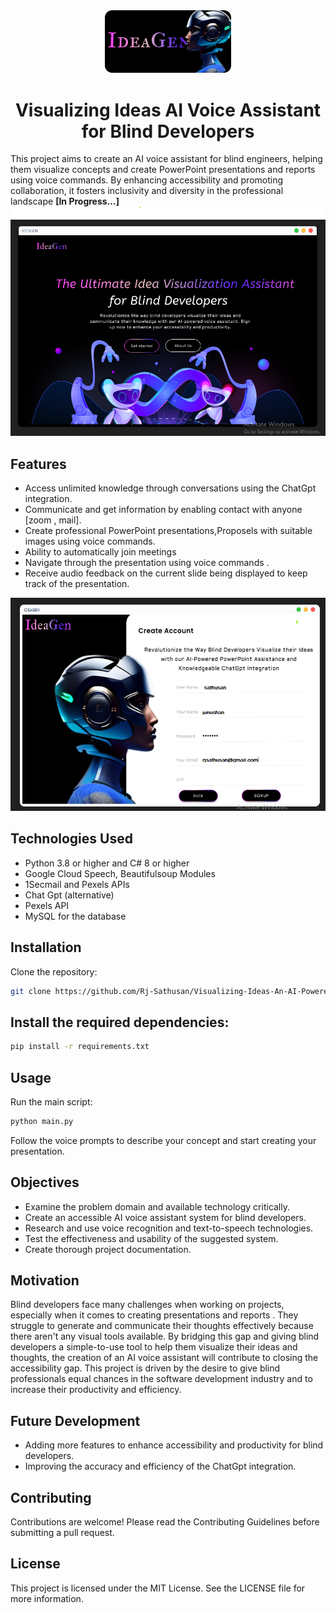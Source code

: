 <div align="center">
    <img src="Resources/img1.png" alt="Project Banner" width="40%">
</div>
  
 <div align="center">
<h1> 
Visualizing Ideas AI Voice Assistant for Blind Developers </h1>

</div> 
This project aims to create an AI voice assistant for blind engineers, helping them visualize concepts and create PowerPoint presentations and reports using voice commands. By enhancing accessibility and promoting collaboration, it fosters inclusivity and diversity in the professional landscape
<b>[In Progress...]</b>

<img src="Resources/Readme1.png" alt="Project Banner" >

## Features
- Access unlimited knowledge through conversations using the ChatGpt integration.
- Communicate and get information by enabling contact with anyone [zoom , mail].
- Create professional PowerPoint presentations,Proposels with suitable images using voice commands.
- Ability to automatically join meetings
- Navigate through the presentation using voice commands .
- Receive audio feedback on the current slide being displayed to keep track of the presentation.

 <img src="Resources/Readme2.png" alt="Project Banner" >

## Technologies Used
- Python 3.8 or higher and C# 8 or higher
- Google Cloud Speech, Beautifulsoup Modules
- 1Secmail and Pexels APIs
- Chat Gpt (alternative)
- Pexels API
- MySQL for the database

## Installation
Clone the repository:
```sh
git clone https://github.com/Rj-Sathusan/Visualizing-Ideas-An-AI-Powered-Assistant-for-Blind-Developers
```
## Install the required dependencies:
```sh
pip install -r requirements.txt
```

## Usage
Run the main script:
```sh
python main.py
```
Follow the voice prompts to describe your concept and start creating your presentation.

## Objectives
- Examine the problem domain and available technology critically.
- Create an accessible AI voice assistant system for blind developers. 
- Research and use voice recognition and text-to-speech technologies.
- Test the effectiveness and usability of the suggested system.
- Create thorough project documentation.

## Motivation
Blind developers face many challenges when working on projects, especially when it comes to creating presentations and reports . They struggle to generate and communicate their thoughts effectively because there aren't any visual tools available. By bridging this gap and giving blind developers a simple-to-use tool to help them visualize their ideas and thoughts, the creation of an AI voice assistant will contribute to closing the accessibility gap. This project is driven by the desire to give blind professionals equal chances in the software development industry and to increase their productivity and efficiency.

## Future Development
- Adding more features to enhance accessibility and productivity for blind developers.
- Improving the accuracy and efficiency of the ChatGpt integration.

## Contributing
Contributions are welcome! Please read the Contributing Guidelines before submitting a pull request.

## License
This project is licensed under the MIT License. See the LICENSE file for more information.
